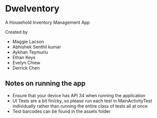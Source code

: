 # Dwelventory
A Household Inventory Management App

Created by
- Maggie Lacson
- Abhishek Senthil kumar
- Aykhan Teymurlu
- Ethan Keys
- Evelyn Chiew
- Derrick Chen	

## Notes on running the app
- Ensure that your device has API 34 when running the application
- UI Tests are a bit finicky, so please run each test in MainActivityTest individually rather than running the entire class of tests all at once
- Test barcodes can be found in the assets folder
